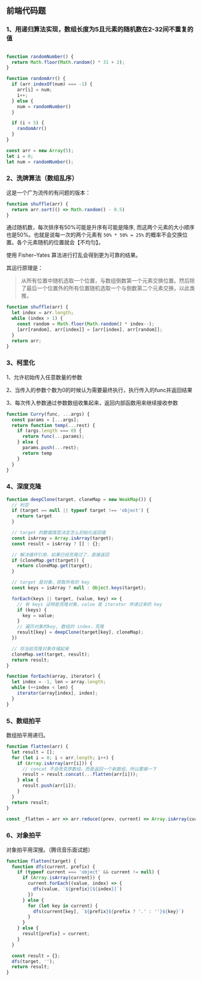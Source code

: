 ## 前端代码题

### 1、用递归算法实现，数组长度为5且元素的随机数在2-32间不重复的值

```typescript

function randomNumber() {
  return Math.floor(Math.random() * 31 + 2);
}

function randomArr() {
  if (arr.indexOf(num) === -1) {
    arr[i] = num;
    i++;
  } else {
    num = randomNumber()
  }

  if (i < 5) {
    randomArr()
  }
}

const arr = new Array(5);
let i = 0;
let num = randomNumber();
```

### 2、洗牌算法（数组乱序）

这是一个广为流传的有问题的版本：

```typescript
function shuffle(arr) {
  return arr.sort(() => Math.random() - 0.5)
}
```

通过随机数，每次排序有50%可能是升序有可能是降序, 而这两个元素的大小顺序也是50%。也就是说每一次的两个元素有 `50% * 50% = 25%`  的概率不会交换位置。各个元素随机的位置就会【不均匀】。

使用 Fisher–Yates 算法进行打乱会得到更为可靠的结果。

其运行原理是：

> 从所有位置中随机选取一个位置，与数组倒数第一个元素交换位置。然后除了最后一个位置外的所有位置随机选取一个与倒数第二个元素交换，以此类推。

```typescript
function shuffle(arr) {
  let index = arr.length;
  while (index > 1) {
    const random = Math.floor(Math.random() * index--);
    [arr[random], arr[index]] = [arr[index], arr[random]];
  }
  return arr;
}
```

### 3、柯里化

1、允许初始传入任意数量的参数

2、当传入的参数个数为0的时候认为需要最终执行，执行传入的func并返回结果

3、每次传入参数通过参数数组收集起来，返回内部函数用来继续接收参数

```typescript
function Curry(func, ...args) {
  const params = [...args];
  return function temp(...rest) {
    if (args.length === 0) {
      return func(...params);
    } else {
      params.push(...rest);
      return temp
    }
  }
}
```

### 4、深度克隆

```typescript
function deepClone(target, cloneMap = new WeakMap()) {
  // 判空
  if (target == null || typeof target !== 'object') {
    return target
  }

  // target 的数据类型决定怎么初始化返回值
  const isArray = Array.isArray(target);
  const result = isArray ? [] : {};

  // 解决循环引用，如果已经克隆过了，直接返回
  if (cloneMap.get(target)) {
    return cloneMap.get(target);
  }

  // target 是对象，获取所有的 key
  const keys = isArray ? null : Object.keys(target);

  forEach(keys || target, (value, key) => {
    // 有 keys 证明是克隆对象，value 是 iterator 传递过来的 key
    if (keys) {
      key = value;
    }
    // 遍历对象的key, 数组的 index，克隆
    result[key] = deepClone(target[key], cloneMap);
  })

  // 将当前克隆对象存储起来
  cloneMap.set(target, result);
  return result;
}

function forEach(array, iterator) {
  let index = -1, len = array.length;
  while (++index < len) {
    iterator(array[index], index);
  }
}
```

### 5、数组拍平

数组拍平用递归。

```typescript
function flatten(arr) {
  let result = [];
  for (let i = 0; i < arr.length; i++) {
    if (Array.isArray(arr[i])) {
      // concat 不会改变原数组，而是返回一个新数组，所以要接一下
      result = result.concat(...flatten(arr[i]));
    } else {
      result.push(arr[i]);
    }
  }
  return result;
}

const _flatten = arr => arr.reduce((prev, current) => Array.isArray(current) ? prev.concat(_flatten(current)) : prev.concat(current), []);
```

### 6、对象拍平

对象拍平用深搜。（腾讯音乐面试题）

```typescript
function flatten(target) {
  function dfs(current, prefix) {
    if (typeof current === 'object' && current != null) {
      if (Array.isArray(current)) {
        current.forEach((value, index) => {
          dfs(value, `${prefix}[${index}]`)
        })
      } else {
        for (let key in current) {
          dfs(current[key], `${prefix}${prefix ? '.' : ''}${key}`)
        }
      }
    } else {
      result[prefix] = current;
    }
  }

  const result = {};
  dfs(target, '');
  return result;
}
```
